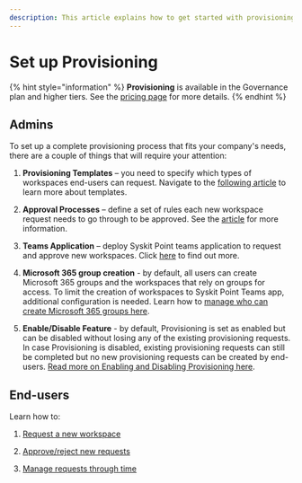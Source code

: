 ```yaml
---
description: This article explains how to get started with provisioning in Syskit Point. Provisioning workflow helps you streamline workspace creation and prevent uncontrolled growth. 
---
```


# Set up Provisioning 

{% hint style="information" %}
**Provisioning** is available in the Governance plan and higher tiers. See the [pricing page](https://www.syskit.com/products/point/pricing/) for more details.
{% endhint %}

## Admins 

To set up a complete provisioning process that fits your company's needs, there are a couple of things that will require your attention: 

1) **Provisioning Templates** – you need to specify which types of workspaces end-users can request. Navigate to the [following article](templates.md) to learn more about templates.

2) **Approval Processes** – define a set of rules each new workspace request needs to go through to be approved. See the [article](approval-processes.md) for more information.

3) **Teams Application** – deploy Syskit Point teams application to request and approve new workspaces. Click [here](../syskit-point-teams-app.md) to find out more.

4) **Microsoft 365 group creation** - by default, all users can create Microsoft 365 groups and the workspaces that rely on groups for access. To limit the creation of workspaces to Syskit Point Teams app, additional configuration is needed. Learn how to [manage who can create Microsoft 365 groups here](restrict-group-creation.md).

5) **Enable/Disable Feature** - by default, Provisioning is set as enabled but can be disabled without losing any of the existing provisioning requests. In case Provisioning is disabled, existing provisioning requests can still be completed but no new provisioning requests can be created by end-users. [Read more on Enabling and Disabling Provisioning here](enable-disable-provisioning.md).

## End-users 

Learn how to: 

1) [Request a new workspace](../../point-collaborators/manage-workspaces/request-new-workspace.md) 

2) [Approve/reject new requests](approve-reject-requests.md) 

3) [Manage requests through time](manage-requests.md)
